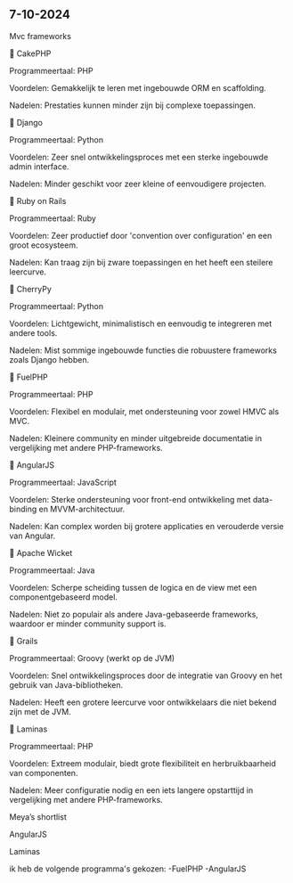 ## 7-10-2024
Mvc frameworks

  CakePHP

Programmeertaal: PHP

Voordelen: Gemakkelijk te leren met ingebouwde ORM en scaffolding.

Nadelen: Prestaties kunnen minder zijn bij complexe toepassingen.

  Django

Programmeertaal: Python

Voordelen: Zeer snel ontwikkelingsproces met een sterke ingebouwde admin interface.

Nadelen: Minder geschikt voor zeer kleine of eenvoudigere projecten.

  Ruby on Rails

Programmeertaal: Ruby

Voordelen: Zeer productief door 'convention over configuration' en een groot ecosysteem.

Nadelen: Kan traag zijn bij zware toepassingen en het heeft een steilere leercurve.

  CherryPy

Programmeertaal: Python

Voordelen: Lichtgewicht, minimalistisch en eenvoudig te integreren met andere tools.

Nadelen: Mist sommige ingebouwde functies die robuustere frameworks zoals Django hebben.

  FuelPHP

Programmeertaal: PHP

Voordelen: Flexibel en modulair, met ondersteuning voor zowel HMVC als MVC.

Nadelen: Kleinere community en minder uitgebreide documentatie in vergelijking met andere PHP-frameworks.

  AngularJS

Programmeertaal: JavaScript

Voordelen: Sterke ondersteuning voor front-end ontwikkeling met data-binding en MVVM-architectuur.

Nadelen: Kan complex worden bij grotere applicaties en verouderde versie van Angular.

  Apache Wicket

Programmeertaal: Java

Voordelen: Scherpe scheiding tussen de logica en de view met een componentgebaseerd model.

Nadelen: Niet zo populair als andere Java-gebaseerde frameworks, waardoor er minder community support is.

  Grails

Programmeertaal: Groovy (werkt op de JVM)

Voordelen: Snel ontwikkelingsproces door de integratie van Groovy en het gebruik van Java-bibliotheken.

Nadelen: Heeft een grotere leercurve voor ontwikkelaars die niet bekend zijn met de JVM.

  Laminas

Programmeertaal: PHP

Voordelen: Extreem modulair, biedt grote flexibiliteit en herbruikbaarheid van componenten.

Nadelen: Meer configuratie nodig en een iets langere opstarttijd in vergelijking met andere PHP-frameworks.

Meya’s shortlist

AngularJS

Laminas



ik heb de volgende programma's gekozen:
-FuelPHP
-AngularJS 

 

 




